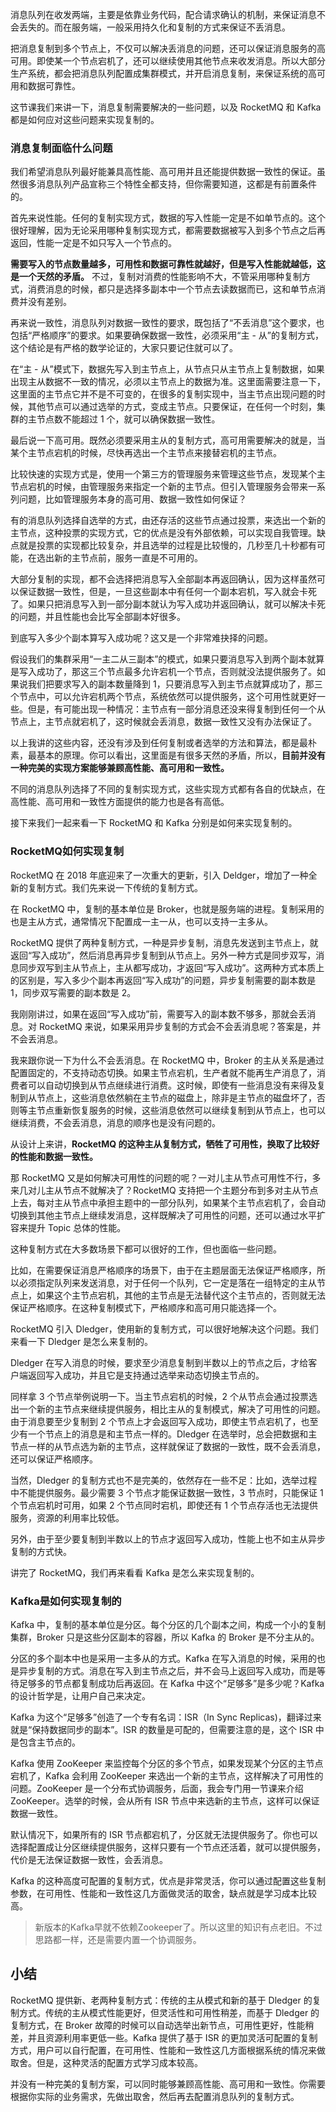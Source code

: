 
消息队列在收发两端，主要是依靠业务代码，配合请求确认的机制，来保证消息不会丢失的。而在服务端，一般采用持久化和复制的方式来保证不丢消息。

把消息复制到多个节点上，不仅可以解决丢消息的问题，还可以保证消息服务的高可用。即使某一个节点宕机了，还可以继续使用其他节点来收发消息。所以大部分生产系统，都会把消息队列配置成集群模式，并开启消息复制，来保证系统的高可用和数据可靠性。

这节课我们来讲一下，消息复制需要解决的一些问题，以及 RocketMQ 和 Kafka 都是如何应对这些问题来实现复制的。

### 消息复制面临什么问题

我们希望消息队列最好能兼具高性能、高可用并且还能提供数据一致性的保证。虽然很多消息队列产品宣称三个特性全都支持，但你需要知道，这都是有前置条件的。

首先来说性能。任何的复制实现方式，数据的写入性能一定是不如单节点的。这个很好理解，因为无论采用哪种复制实现方式，都需要数据被写入到多个节点之后再返回，性能一定是不如只写入一个节点的。

**需要写入的节点数量越多，可用性和数据可靠性就越好，但是写入性能就越低，这是一个天然的矛盾。** 不过，复制对消费的性能影响不大，不管采用哪种复制方式，消费消息的时候，都只是选择多副本中一个节点去读数据而已，这和单节点消费并没有差别。

再来说一致性，消息队列对数据一致性的要求，既包括了“不丢消息”这个要求，也包括“严格顺序”的要求。如果要确保数据一致性，必须采用“主 - 从”的复制方式，这个结论是有严格的数学论证的，大家只要记住就可以了。

在“主 - 从”模式下，数据先写入到主节点上，从节点只从主节点上复制数据，如果出现主从数据不一致的情况，必须以主节点上的数据为准。这里面需要注意一下，这里面的主节点它并不是不可变的，在很多的复制实现中，当主节点出现问题的时候，其他节点可以通过选举的方式，变成主节点。只要保证，在任何一个时刻，集群的主节点数不能超过 1 个，就可以确保数据一致性。

最后说一下高可用。既然必须要采用主从的复制方式，高可用需要解决的就是，当某个主节点宕机的时候，尽快再选出一个主节点来接替宕机的主节点。

比较快速的实现方式是，使用一个第三方的管理服务来管理这些节点，发现某个主节点宕机的时候，由管理服务来指定一个新的主节点。但引入管理服务会带来一系列问题，比如管理服务本身的高可用、数据一致性如何保证？

有的消息队列选择自选举的方式，由还存活的这些节点通过投票，来选出一个新的主节点，这种投票的实现方式，它的优点是没有外部依赖，可以实现自我管理。缺点就是投票的实现都比较复杂，并且选举的过程是比较慢的，几秒至几十秒都有可能，在选出新的主节点前，服务一直是不可用的。

大部分复制的实现，都不会选择把消息写入全部副本再返回确认，因为这样虽然可以保证数据一致性，但是，一旦这些副本中有任何一个副本宕机，写入就会卡死了。如果只把消息写入到一部分副本就认为写入成功并返回确认，就可以解决卡死的问题，并且性能也会比写全部副本好很多。

到底写入多少个副本算写入成功呢？这又是一个非常难抉择的问题。

假设我们的集群采用“一主二从三副本”的模式，如果只要消息写入到两个副本就算是写入成功了，那这三个节点最多允许宕机一个节点，否则就没法提供服务了。如果说我们把要求写入的副本数量降到 1，只要消息写入到主节点就算成功了，那三个节点中，可以允许宕机两个节点，系统依然可以提供服务，这个可用性就更好一些。但是，有可能出现一种情况：主节点有一部分消息还没来得复制到任何一个从节点上，主节点就宕机了，这时候就会丢消息，数据一致性又没有办法保证了。

以上我讲的这些内容，还没有涉及到任何复制或者选举的方法和算法，都是最朴素，最基本的原理。你可以看出，这里面是有很多天然的矛盾，所以，**目前并没有一种完美的实现方案能够兼顾高性能、高可用和一致性。** 

不同的消息队列选择了不同的复制实现方式，这些实现方式都有各自的优缺点，在高性能、高可用和一致性方面提供的能力也是各有高低。

接下来我们一起来看一下 RocketMQ 和 Kafka 分别是如何来实现复制的。

### RocketMQ如何实现复制

RocketMQ 在 2018 年底迎来了一次重大的更新，引入 Deldger，增加了一种全新的复制方式。我们先来说一下传统的复制方式。

在 RocketMQ 中，复制的基本单位是 Broker，也就是服务端的进程。复制采用的也是主从方式，通常情况下配置成一主一从，也可以支持一主多从。

RocketMQ 提供了两种复制方式，一种是异步复制，消息先发送到主节点上，就返回“写入成功”，然后消息再异步复制到从节点上。另外一种方式是同步双写，消息同步双写到主从节点上，主从都写成功，才返回“写入成功”。这两种方式本质上的区别是，写入多少个副本再返回“写入成功”的问题，异步复制需要的副本数是 1，同步双写需要的副本数是 2。

我刚刚讲过，如果在返回“写入成功”前，需要写入的副本数不够多，那就会丢消息。对 RocketMQ 来说，如果采用异步复制的方式会不会丢消息呢？答案是，并不会丢消息。

我来跟你说一下为什么不会丢消息。在 RocketMQ 中，Broker 的主从关系是通过配置固定的，不支持动态切换。如果主节点宕机，生产者就不能再生产消息了，消费者可以自动切换到从节点继续进行消费。这时候，即使有一些消息没有来得及复制到从节点上，这些消息依然躺在主节点的磁盘上，除非是主节点的磁盘坏了，否则等主节点重新恢复服务的时候，这些消息依然可以继续复制到从节点上，也可以继续消费，不会丢消息，消息的顺序也是没有问题的。

从设计上来讲，**RocketMQ 的这种主从复制方式，牺牲了可用性，换取了比较好的性能和数据一致性。**

那 RocketMQ 又是如何解决可用性的问题的呢？一对儿主从节点可用性不行，多来几对儿主从节点不就解决了？RocketMQ 支持把一个主题分布到多对主从节点上去，每对主从节点中承担主题中的一部分队列，如果某个主节点宕机了，会自动切换到其他主节点上继续发消息，这样既解决了可用性的问题，还可以通过水平扩容来提升 Topic 总体的性能。

这种复制方式在大多数场景下都可以很好的工作，但也面临一些问题。

比如，在需要保证消息严格顺序的场景下，由于在主题层面无法保证严格顺序，所以必须指定队列来发送消息，对于任何一个队列，它一定是落在一组特定的主从节点上，如果这个主节点宕机，其他的主节点是无法替代这个主节点的，否则就无法保证严格顺序。在这种复制模式下，严格顺序和高可用只能选择一个。

RocketMQ 引入 Dledger，使用新的复制方式，可以很好地解决这个问题。我们来看一下 Dledger 是怎么来复制的。

Dledger 在写入消息的时候，要求至少消息复制到半数以上的节点之后，才给客户端返回写入成功，并且它是支持通过选举来动态切换主节点的。

同样拿 3 个节点举例说明一下。当主节点宕机的时候，2 个从节点会通过投票选出一个新的主节点来继续提供服务，相比主从的复制模式，解决了可用性的问题。由于消息要至少复制到 2 个节点上才会返回写入成功，即使主节点宕机了，也至少有一个节点上的消息是和主节点一样的。Dledger 在选举时，总会把数据和主节点一样的从节点选为新的主节点，这样就保证了数据的一致性，既不会丢消息，还可以保证严格顺序。

当然，Dledger 的复制方式也不是完美的，依然存在一些不足：比如，选举过程中不能提供服务。最少需要 3 个节点才能保证数据一致性，3 节点时，只能保证 1 个节点宕机时可用，如果 2 个节点同时宕机，即使还有 1 个节点存活也无法提供服务，资源的利用率比较低。

另外，由于至少要复制到半数以上的节点才返回写入成功，性能上也不如主从异步复制的方式快。

讲完了 RocketMQ，我们再来看看 Kafka 是怎么来实现复制的。

### Kafka是如何实现复制的

Kafka 中，复制的基本单位是分区。每个分区的几个副本之间，构成一个小的复制集群，Broker 只是这些分区副本的容器，所以 Kafka 的 Broker 是不分主从的。

分区的多个副本中也是采用一主多从的方式。Kafka 在写入消息的时候，采用的也是异步复制的方式。消息在写入到主节点之后，并不会马上返回写入成功，而是等待足够多的节点都复制成功后再返回。在 Kafka 中这个“足够多”是多少呢？Kafka 的设计哲学是，让用户自己来决定。

Kafka 为这个“足够多”创造了一个专有名词：ISR（In Sync Replicas)，翻译过来就是“保持数据同步的副本”。ISR 的数量是可配的，但需要注意的是，这个 ISR 中是包含主节点的。

Kafka 使用 ZooKeeper 来监控每个分区的多个节点，如果发现某个分区的主节点宕机了，Kafka 会利用 ZooKeeper 来选出一个新的主节点，这样解决了可用性的问题。ZooKeeper 是一个分布式协调服务，后面，我会专门用一节课来介绍 ZooKeeper。选举的时候，会从所有 ISR 节点中来选新的主节点，这样可以保证数据一致性。

默认情况下，如果所有的 ISR 节点都宕机了，分区就无法提供服务了。你也可以选择配置成让分区继续提供服务，这样只要有一个节点还活着，就可以提供服务，代价是无法保证数据一致性，会丢消息。

Kafka 的这种高度可配置的复制方式，优点是非常灵活，你可以通过配置这些复制参数，在可用性、性能和一致性这几方面做灵活的取舍，缺点就是学习成本比较高。

> 新版本的Kafka早就不依赖Zookeeper了。所以这里的知识有点老旧。不过思路都一样，还是需要内置一个协调服务。
## 小结

RocketMQ 提供新、老两种复制方式：传统的主从模式和新的基于 Dledger 的复制方式。传统的主从模式性能更好，但灵活性和可用性稍差，而基于 Dledger 的复制方式，在 Broker 故障的时候可以自动选举出新节点，可用性更好，性能稍差，并且资源利用率更低一些。Kafka 提供了基于 ISR 的更加灵活可配置的复制方式，用户可以自行配置，在可用性、性能和一致性这几方面根据系统的情况来做取舍。但是，这种灵活的配置方式学习成本较高。

并没有一种完美的复制方案，可以同时能够兼顾高性能、高可用和一致性。你需要根据你实际的业务需求，先做出取舍，然后再去配置消息队列的复制方式。
